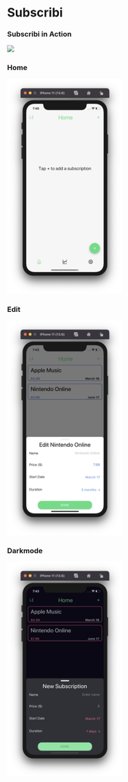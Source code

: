 # Subscribi

### Subscribi in Action

<img src="images/gif.gif" height="500"/>

### Home

<img src="images/empty_home.png" height="500" />

### Edit

<img src="images/edit_sub.png" height="500"/>

### Darkmode

<img src="images/darkmode.png" height="500"/>
